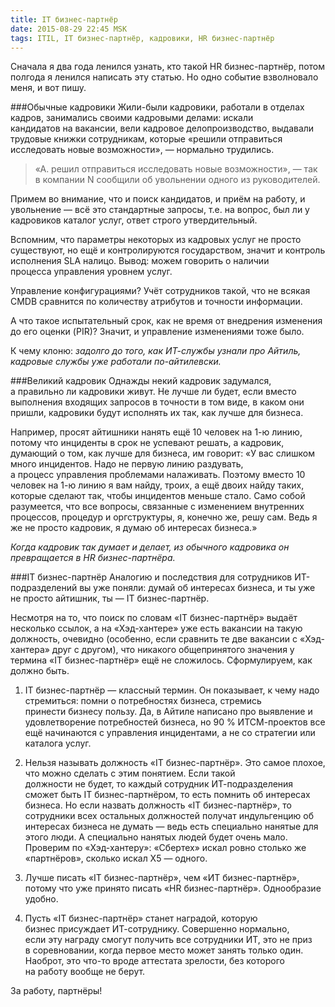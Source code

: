 ```yaml
---
title: IT бизнес-партнёр
date: 2015-08-29 22:45 MSK
tags: ITIL, IT бизнес-партнёр, кадровики, HR бизнес-партнёр
---
```


Сначала я два года ленился узнать, кто такой HR бизнес-партнёр, потом полгода я ленился написать эту статью. Но одно событие взволновало меня, и вот пишу.

###Обычные кадровики
Жили-были кадровики, работали в отделах кадров, занимались своими кадровыми делами: искали кандидатов на вакансии, вели кадровое делопроизводство, выдавали трудовые книжки сотрудникам, которые «решили отправиться исследовать новые возможности», — нормально трудились.

>«А. решил отправиться исследовать новые возможности», — так в компании N сообщили об увольнении одного из руководителей.

Примем во внимание, что и поиск кандидатов, и приём на работу, и увольнение — всё это стандартные запросы, т.е. на вопрос, был ли у кадровиков каталог услуг, ответ строго утвердительный.

Вспомним, что параметры некоторых из кадровых услуг не просто существуют, но ещё и контролируются государством, значит и контроль исполнения SLA налицо. Вывод: можем говорить о наличии процесса управления уровнем услуг.

Управление конфигурациями? Учёт сотрудников такой, что не всякая CMDB сравнится по количеству атрибутов и точности информации.

А что такое испытательный срок, как не время от внедрения изменения до его оценки (PIR)? Значит, и управление изменениями тоже было.

К чему клоню: *задолго до того, как ИТ-службы узнали про Айтиль, кадровые службы уже работали по-айтилевски.*

###Великий кадровик
Однажды некий кадровик задумался, а правильно ли кадровики живут. Не лучше ли будет, если вместо выполнения входящих запросов в точности в том виде, в каком они пришли, кадровики будут исполнять их так, как лучше для бизнеса.

Например, просят айтишники нанять ещё 10 человек на 1-ю линию, потому что инциденты в срок не успевают решать, а кадровик, думающий о том, как лучше для бизнеса, им говорит: «У вас слишком много инцидентов. Надо не первую линию раздувать, а процесс управления проблемами налаживать. Поэтому вместо 10 человек на 1-ю линию я вам найду, троих, а ещё двоих найду таких, которые сделают так, чтобы инцидентов меньше стало. Само собой разумеется, что все вопросы, связанные с изменением внутренних процессов, процедур и оргструктуры, я, конечно же, решу сам. Ведь я же не просто кадровик, я думаю об интересах бизнеса.»

*Когда кадровик так думает и делает, из обычного кадровика он превращается в HR бизнес-партнёра.*

###IT бизнес-партнёр
Аналогию и последствия для сотрудников ИТ-подразделений вы уже поняли: думай об интересах бизнеса, и ты уже не просто айтишник, ты — IT бизнес-партнёр.

Несмотря на то, что поиск по словам «IT бизнес-партнёр» выдаёт несколько ссылок, а на «Хэд-хантере» уже есть вакансии на такую должность, очевидно (особенно, если сравнить те две вакансии с «Хэд-хантера» друг с другом), что никакого общепринятого значения у термина «IT бизнес-партнёр» ещё не сложилось. Сформулируем, как должно быть.

1. IT бизнес-партнёр — классный термин. Он показывает, к чему надо стремиться: помни о потребностях бизнеса, стремись принести бизнесу пользу. Да, в Айтиле написано про выявление и удовлетворение потребностей бизнеса, но 90 % ИТСМ-проектов все ещё начинаются с управления инцидентами, а не со стратегии или каталога услуг.

2. Нельзя называть должность «IT бизнес-партнёр». Это самое плохое, что можно сделать с этим понятием. Если такой должности не будет, то каждый сотрудник ИТ-подразделения сможет быть IT бизнес-партнёром, то есть помнить об интересах бизнеса. Но если назвать должность «IT бизнес-партнёр», то сотрудники всех остальных должностей получат индульгенцию об интересах бизнеса не думать — ведь есть специально нанятые для этого люди. А специально нанятых людей будет очень мало. Проверим по «Хэд-хантеру»: «Сбертех» искал ровно столько же «партнёров», сколько искал X5 — одного.

3. Лучше писать «IT бизнес-партнёр», чем «ИТ бизнес-партнёр», потому что уже принято писать «HR бизнес-партнёр». Однообразие удобно.

4. Пусть «IT бизнес-партнёр» станет наградой, которую бизнес присуждает ИТ-сотруднику. Совершенно нормально, если эту награду смогут получить все сотрудники ИТ, это не приз в соревновании, когда первое место может занять только один. Наоброт, это что-то вроде аттестата зрелости, без которого на работу вообще не берут.

За работу, партнёры!